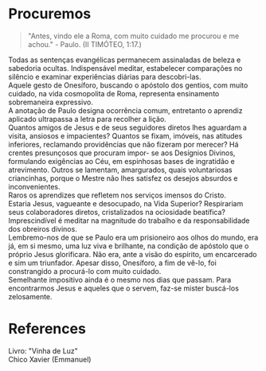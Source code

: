 # Procuremos
> "Antes, vindo ele a Roma, com muito cuidado me procurou e me achou." - Paulo. (II TIMÓTEO, 1:17.)

Todas as sentenças evangélicas permanecem assinaladas de beleza e sabedoria ocultas. Indispensável meditar, estabelecer comparações no silêncio e examinar experiências diárias para descobri-las.  
Aquele gesto de Onesíforo, buscando o apóstolo dos gentios, com muito cuidado, na vida cosmopolita de Roma, representa ensinamento sobremaneira expressivo.  
A anotação de Paulo designa ocorrência comum, entretanto o aprendiz aplicado ultrapassa a letra para recolher a lição.  
Quantos amigos de Jesus e de seus seguidores diretos lhes aguardam a visita, ansiosos e impacientes? Quantos se fixam, imóveis, nas atitudes inferiores, reclamando providências que não fizeram por merecer? Há crentes presunçosos que procuram impor- se aos Desígnios Divinos, formulando exigências ao Céu, em espinhosas bases de ingratidão e atrevimento. Outros se lamentam, amargurados, quais voluntariosas criancinhas, porque o Mestre não lhes satisfez os desejos absurdos e inconvenientes.  
Raros os aprendizes que refletem nos serviços imensos do Cristo.  
Estaria Jesus, vagueante e desocupado, na Vida Superior? Respirariam seus colaboradores diretos, cristalizados na ociosidade beatífica?  
Imprescindível é meditar na magnitude do trabalho e da responsabilidade dos obreiros divinos.  
Lembremo-nos de que se Paulo era um prisioneiro aos olhos do mundo, era já, em si mesmo, uma luz viva e brilhante, na condição de apóstolo que o próprio Jesus glorificara. Não era, ante a visão do espírito, um encarcerado e sim um triunfador. Apesar disso, Onesíforo, a fim de vê-lo, foi constrangido a procurá-lo com muito cuidado.  
Semelhante impositivo ainda é o mesmo nos dias que passam. Para encontrarmos Jesus e aqueles que o servem, faz-se mister buscá-los zelosamente.   


# References
Livro: "Vinha de Luz"  
Chico Xavier (Emmanuel)  

